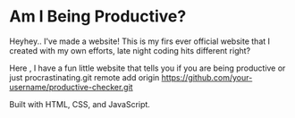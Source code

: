 # Am I Being Productive?
Heyhey.. I've made a website! This is my firs ever official website that I created with my own efforts, late night coding hits different right?

Here , I have a fun little website that tells you if you are being productive or just procrastinating.git remote add origin https://github.com/your-username/productive-checker.git


Built with HTML, CSS, and JavaScript.
